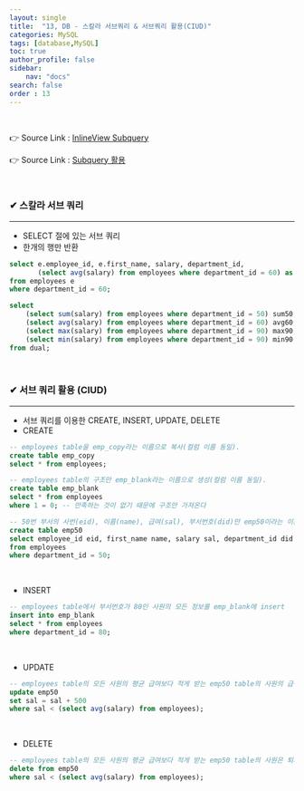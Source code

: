 ```yaml
---
layout: single
title:  "13, DB - 스칼라 서브쿼리 & 서브쿼리 활용(CIUD)"
categories: MySQL
tags: [database,MySQL]
toc: true
author_profile: false
sidebar:
    nav: "docs"
search: false
order : 13
---
```


<br>

👉 Source Link : [InlineView Subquery](https://github.com/Jaehwany/Database/blob/036dc94a641e1156a4abbb18f3fbbba3a5cc7168/3.%20Subquery/3.%20Subquery_scalar(select)/Scalar_Subquery.sql)

👉 Source Link : [Subquery 활용](https://github.com/Jaehwany/Database/blob/036dc94a641e1156a4abbb18f3fbbba3a5cc7168/3.%20Subquery/4.%20Subquery_%ED%99%9C%EC%9A%A9/Uses_Subquery.sql)

<br>

### ✔ 스칼라 서브 쿼리 

------------------------------------------------------------------

- SELECT 절에 있는 서브 쿼리
- 한개의 행만 반환

``` sql
select e.employee_id, e.first_name, salary, department_id,
	   (select avg(salary) from employees where department_id = 60) as avg60
from employees e
where department_id = 60;
```

``` sql
select
	(select sum(salary) from employees where department_id = 50) sum50,
    (select avg(salary) from employees where department_id = 60) avg60,
    (select max(salary) from employees where department_id = 90) max90,
    (select min(salary) from employees where department_id = 90) min90
from dual;
```

<br>

### ✔ 서브 쿼리 활용 (CIUD)

------------------------------------------------------------------

- 서브 쿼리를 이용한 CREATE, INSERT, UPDATE, DELETE
- CREATE

``` sql
-- employees table을 emp_copy라는 이름으로 복사(컬럼 이름 동일).
create table emp_copy
select * from employees;

-- employees table의 구조만 emp_blank라는 이름으로 생성(컬럼 이름 동일).
create table emp_blank
select * from employees
where 1 = 0; -- 만족하는 것이 없기 때문에 구조만 가져온다

-- 50번 부서의 사번(eid), 이름(name), 급여(sal), 부서번호(did)만 emp50이라는 이름으로 생성.
create table emp50
select employee_id eid, first_name name, salary sal, department_id did
from employees
where department_id = 50;
```

<br>

- INSERT

```sql
-- employees table에서 부서번호가 80인 사원의 모든 정보를 emp_blank에 insert
insert into emp_blank
select * from employees
where department_id = 80;
```

<br>

- UPDATE

```sql
-- employees table의 모든 사원의 평균 급여보다 적게 받는 emp50 table의 사원의 급여를 500 인상.
update emp50
set sal = sal + 500
where sal < (select avg(salary) from employees);
```

<br>

- DELETE

```sql
-- employees table의 모든 사원의 평균 급여보다 적게 받는 emp50 table의 사원은 퇴사.
delete from emp50
where sal < (select avg(salary) from employees);
```

<br>
